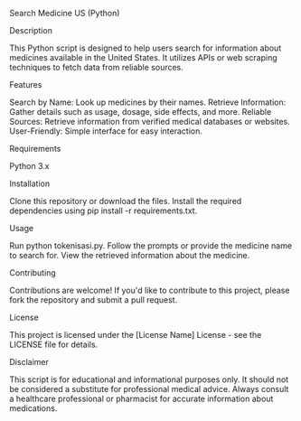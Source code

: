 Search Medicine US (Python)

Description

This Python script is designed to help users search for information about medicines available in the United States. It utilizes APIs or web scraping techniques to fetch data from reliable sources.

Features

Search by Name: Look up medicines by their names.
Retrieve Information: Gather details such as usage, dosage, side effects, and more.
Reliable Sources: Retrieve information from verified medical databases or websites.
User-Friendly: Simple interface for easy interaction.

Requirements

Python 3.x

Installation

Clone this repository or download the files.
Install the required dependencies using pip install -r requirements.txt.

Usage

Run python tokenisasi.py.
Follow the prompts or provide the medicine name to search for.
View the retrieved information about the medicine.

Contributing

Contributions are welcome! If you'd like to contribute to this project, please fork the repository and submit a pull request.

License

This project is licensed under the [License Name] License - see the LICENSE file for details.

Disclaimer

This script is for educational and informational purposes only. It should not be considered a substitute for professional medical advice. Always consult a healthcare professional or pharmacist for accurate information about medications.

